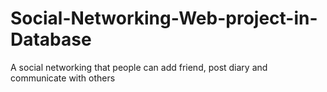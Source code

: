 # Social-Networking-Web-project-in-Database
A social networking that people can add friend, post diary and communicate with others
